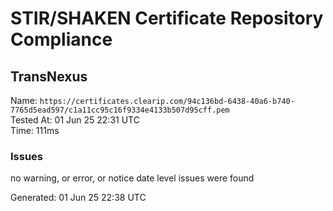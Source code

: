 # STIR/SHAKEN Certificate Repository Compliance

## TransNexus

Name: `https://certificates.clearip.com/94c136bd-6438-40a6-b740-7765d5ead597/c1a11cc95c16f9334e4133b507d95cff.pem`\
Tested At: 01 Jun 25 22:31 UTC\
Time: 111ms

### Issues

no warning, or error, or notice date level issues were found

Generated: 01 Jun 25 22:38 UTC